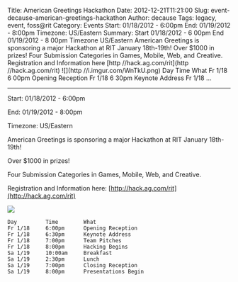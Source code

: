 Title: American Greetings Hackathon
Date: 2012-12-21T11:21:00
Slug: event-decause-american-greetings-hackathon
Author: decause
Tags: legacy, event, foss@rit
Category: Events
Start: 01/18/2012 - 6:00pm
End: 01/19/2012 - 8:00pm
Timezone: US/Eastern
Summary: Start  01/18/2012 - 6 00pm  End  01/19/2012 - 8 00pm  Timezone  US/Eastern  American Greetings is sponsoring a major Hackathon at RIT January 18th-19th!  Over $1000 in prizes!  Four Submission Categories in Games, Mobile, Web, and Creative.  Registration and Information here  [http //hack.ag.com/rit](http //hack.ag.com/rit)  ![](http //i.imgur.com/WnTkU.png)      Day         Time        What     Fr 1/18     6 00pm      Opening Reception     Fr 1/18     6 30pm      Keynote Address     Fr 1/18     ... 

---
Start: 01/18/2012 - 6:00pm

End: 01/19/2012 - 8:00pm

Timezone: US/Eastern

American Greetings is sponsoring a major Hackathon at RIT January 18th-19th!

Over $1000 in prizes!

Four Submission Categories in Games, Mobile, Web, and Creative.

Registration and Information here:
[http://hack.ag.com/rit](http://hack.ag.com/rit)

![](http://i.imgur.com/WnTkU.png)

    Day         Time        What
    Fr 1/18     6:00pm      Opening Reception
    Fr 1/18     6:30pm      Keynote Address
    Fr 1/18     7:00pm      Team Pitches
    Fr 1/18     8:00pm      Hacking Begins
    Sa 1/19     10:00am     Breakfast
    Sa 1/19     2:30pm      Lunch
    Sa 1/19     7:00pm      Closing Reception
    Sa 1/19     8:00pm      Presentations Begin

